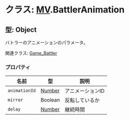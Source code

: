 # クラス: [MV](MV.md).BattlerAnimation

## 型: Object
バトラーのアニメーションのパラメータ。

関連クラス: [Game_Battler](Game_Battler.md)


### プロパティ

| 名前 | 型 | 説明 |
| --- | --- | --- |
| `animationId` | [Number](Number.md) | アニメーションID |
| `mirror` | Boolean | 反転しているか |
| `delay` | [Number](Number.md) | 継続時間 |
